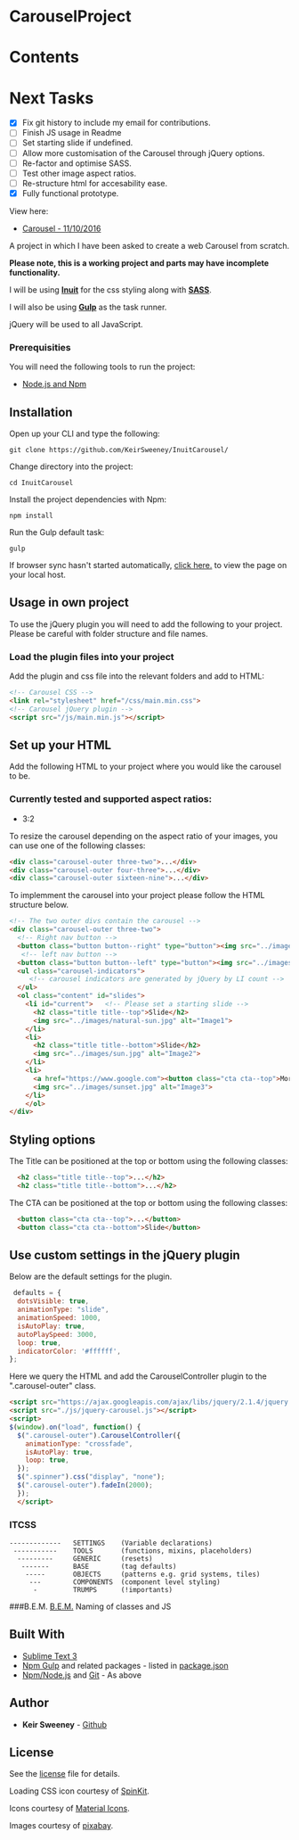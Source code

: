 # CarouselProject

# Contents

# Next Tasks

- [x] Fix git history to include my email for contributions.
- [ ] Finish JS usage in Readme
- [ ] Set starting slide if undefined.
- [ ] Allow more customisation of the Carousel through jQuery options.
- [ ] Re-factor and optimise SASS.
- [ ] Test other image aspect ratios.
- [ ] Re-structure html for accesability ease.
- [x] Fully functional prototype.

View here:

* [Carousel - 11/10/2016](https://keirsweeney.github.io/InuitCarousel/dist/html/)

A project in which I have been asked to create a web Carousel from scratch.

**Please note, this is a working project and parts may have incomplete functionality.**

I will be using [**Inuit**](https://github.com/inuitcss/inuitcss) for the css styling along with [**SASS**](http://sass-lang.com/).

I will also be using [**Gulp**](http://gulpjs.com/) as the task runner.

jQuery will be used to all JavaScript.

### Prerequisities
You will need the following tools to run the project:
* [Node.js and Npm](https://nodejs.org/en/download/)

## Installation

Open up your CLI and type the following:
```
git clone https://github.com/KeirSweeney/InuitCarousel/
```
Change directory into the project:
```
cd InuitCarousel
```
Install the project dependencies with Npm:
```
npm install
```
Run the Gulp default task:
```
gulp
```
If browser sync hasn't started automatically, [click here.](http://localhost:3000) to view the page on your local host.

## Usage in own project

To use the jQuery plugin you will need to add the following to your project. Please be careful with folder structure and file names.

### Load the plugin files into your project
Add the plugin and css file into the relevant folders and add to HTML:
```html
<!-- Carousel CSS -->
<link rel="stylesheet" href="/css/main.min.css">
<!-- Carousel jQuery plugin -->
<script src="/js/main.min.js"></script>
```

## Set up your HTML
Add the following HTML to your project where you would like the carousel to be.

### Currently tested and supported aspect ratios:
* 3:2

To resize the carousel depending on the aspect ratio of your images, you can use one of the following classes:
```html
<div class="carousel-outer three-two">...</div>
<div class="carousel-outer four-three">...</div>
<div class="carousel-outer sixteen-nine">...</div>
```
To implemment the carousel into your project please follow the HTML structure below.

```html
<!-- The two outer divs contain the carousel -->
<div class="carousel-outer three-two">
  <!-- Right nav button -->
  <button class="button button--right" type="button"><img src="../images/icons/icon-arrow-right.svg"></button>
   <!-- left nav button -->
  <button class="button button--left" type="button"><img src="../images/icons/icon-arrow-left.svg"></button>
  <ul class="carousel-indicators">
     <!-- carousel indicators are generated by jQuery by LI count -->
  </ul>
  <ol class="content" id="slides">
    <li id="current">   <!-- Please set a starting slide -->
      <h2 class="title title--top">Slide</h2>
      <img src="../images/natural-sun.jpg" alt="Image1">
    </li>
    <li>
      <h2 class="title title--bottom">Slide</h2>
      <img src="../images/sun.jpg" alt="Image2">
    </li>
    <li>
      <a href="https://www.google.com"><button class="cta cta--top">More Info</button></a>
      <img src="../images/sunset.jpg" alt="Image3">
    </li>
    </ol>
</div>
```
## Styling options

The Title can be positioned at the top or bottom using the following classes:
```html
  <h2 class="title title--top">...</h2>
  <h2 class="title title--bottom">...</h2>
```

The CTA can be positioned at the top or bottom using the following classes:
```html
  <button class="cta cta--top">...</button>
  <button class="cta cta--bottom">Slide</button>
```

## Use custom settings in the jQuery plugin

Below are the default settings for the plugin.

```javascript
 defaults = {
  dotsVisible: true,
  animationType: "slide",
  animationSpeed: 1000,
  isAutoPlay: true,
  autoPlaySpeed: 3000,
  loop: true,
  indicatorColor: '#ffffff',
};
```
Here we query the HTML and add the CarouselController plugin to the ".carousel-outer" class.

```html
<script src="https://ajax.googleapis.com/ajax/libs/jquery/2.1.4/jquery.min.js"></script> <!-- Or local path for jQuery -->
<script src="./js/jquery-carousel.js"></script>
<script>
$(window).on("load", function() {
  $(".carousel-outer").CarouselController({
    animationType: "crossfade",
    isAutoPlay: true,
    loop: true,
  });
  $(".spinner").css("display", "none");
  $(".carousel-outer").fadeIn(2000);
  });
  </script>
```

### ITCSS

    -------------   SETTINGS    (Variable declarations)
     -----------    TOOLS       (functions, mixins, placeholders)
      ---------     GENERIC     (resets)
       -------      BASE        (tag defaults)
        -----       OBJECTS     (patterns e.g. grid systems, tiles)
         ---        COMPONENTS  (component level styling)
          -         TRUMPS      (!importants)

###B.E.M.
[B.E.M.](https://en.bem.info/methodology/quick-start/)
Naming of classes and JS

## Built With
* [Sublime Text 3](https://www.sublimetext.com/3)
* [Npm Gulp](https://www.npmjs.com/package/gulp) and related packages - listed in [package.json](package.json)
* [Npm/Node.js](https://nodejs.org/en/download/) and [Git](https://git-scm.com/book/en/v2/Getting-Started-Installing-Git) - As above

## Author
* **Keir Sweeney** - [Github](https://github.com/KeirSweeney/)

## License
See the [license](LICENSE) file for details.

Loading CSS icon courtesy of [SpinKit](https://github.com/tobiasahlin/SpinKit).

Icons courtesy of [Material Icons](https://design.google.com/icons/).

Images courtesy of [pixabay](https://pixabay.com/).

